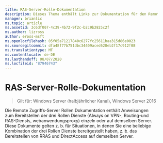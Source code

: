 ```yaml
---
title: RAS-Server-Rolle-Dokumentation
description: Dieses Thema enthält Links zur Dokumentation für den Remote Zugriff in Windows Server 2016.
manager: brianlic
ms.topic: article
ms.assetid: 3c6df007-4c39-4b72-9f2c-b2c9b2825c2f
ms.author: lizross
author: eross-msft
ms.openlocfilehash: 05f05a71217840c6277fc25611baa315d86e0023
ms.sourcegitcommit: dfa48f77b751dbc34409aced628eb2f17c912f08
ms.translationtype: MT
ms.contentlocale: de-DE
ms.lasthandoff: 08/07/2020
ms.locfileid: "87946743"
---
```

# <a name="remote-access-server-role-documentation"></a>RAS-Server-Rolle-Dokumentation

>Gilt für: Windows Server (halbjährlicher Kanal), Windows Server 2016

Die Remote Zugriffs-Server Rollen Dokumentation enthält Anweisungen zum Bereitstellen der drei Rollen Dienste (Always on VPN-, Routing-und RAS-Diensts, webanwendungsproxy) einzeln oder auf demselben Server. Diese Dokumente gelten z. b. für Situationen, in denen Sie eine beliebige Kombination der drei Rollen Dienste bereitgestellt haben, z. b. das Bereitstellen von RRAS und DirectAccess auf demselben Server.
